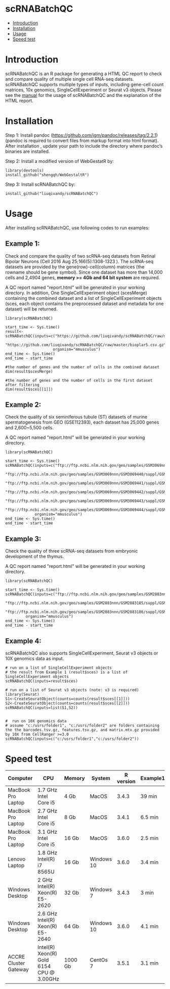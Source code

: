 scRNABatchQC
==========
* [Introduction](#introduction)
* [Installation](#installation)
* [Usage](#example)
* [Speed test](#speed)
<a name="introduction"/>

# Introduction

scRNABatchQC is an R package for generating a HTML QC report to check and compare quality of multiple single cell RNA-seq datasets. scRNABatchQC supports multiple types of inputs, including gene-cell count matrices, 10x genomics, SingleCellExperiment or Seurat v3 objects. Please see the [manual](http://htmlpreview.github.io/?https://github.com/liuqivandy/scRNABatchQC/blob/master/scRNABatchQC_manual.html) for the usage of scRNABatchQC and the explanation of the HTML report.

<a name="installation"/>

# Installation

Step 1:  Install pandoc (https://github.com/jgm/pandoc/releases/tag/2.2.1) (pandoc is required to convert files from markup format into html format). After installation , update your path to include the directory where pandoc’s binaries are installed. 

Step 2: Install a modified version of WebGestatR by:

	library(devtools)
	install_github("shengqh/WebGestaltR")

Step 3: Install scRNABatchQC by:

	install_github("liuqivandy/scRNABatchQC")
  
<a name="example"/>

# Usage

After installing scRNABatchQC, use following codes to run examples:

## Example 1:

Check and compare the quality of two scRNA-seq datasets from Retinal Bipolar Neurons (Cell 2016 Aug 25;166(5):1308-1323 ). The scRNA-seq datasets are provided by the gene(row)-cell(column) matrices (the rowname should be gene symbol). Since one dataset has more than 14,000 cells and 2,4904 genes,  **memory >= 4Gb and 64 bit system** are required. 

A QC report named "report.html" will be generated in your working directory. In addition, One SingleCellExperiment object (scesMerge) containing the combined dataset and a list of SingleCellExperiment objects (sces, each object contains the preprocessed dataset and metadata for one dataset) will be returned.

```
library(scRNABatchQC)
	
start_time <- Sys.time()
result<-scRNABatchQC(inputs=c("https://github.com/liuqivandy/scRNABatchQC/raw/master/bioplar1.csv.gz", 
	                          "https://github.com/liuqivandy/scRNABatchQC/raw/master/bioplar5.csv.gz"),
                     organism="mmusculus")
end_time <- Sys.time()
end_time - start_time

#the number of genes and the number of cells in the combined dataset
dim(result$scesMerge)
	
#the number of genes and the number of cells in the first dataset after filtering
dim(result$sces[[1]])

```

## Example 2:

Check the quality of six seminiferous tubule (ST) datasets of murine spermatogenesis from GEO (GSE112393), each dataset has 25,000 genes and 2,600~5,500 cells. 

A QC report named "report.html" will be generated in your working directory.

```
library(scRNABatchQC)
	
start_time <- Sys.time()
scRNABatchQC(inputs=c("ftp://ftp.ncbi.nlm.nih.gov/geo/samples/GSM3069nnn/GSM3069439/suppl/GSM3069439_ST1_DGE.txt.gz", 
                          "ftp://ftp.ncbi.nlm.nih.gov/geo/samples/GSM3069nnn/GSM3069440/suppl/GSM3069440_ST2_DGE.txt.gz", 
                          "ftp://ftp.ncbi.nlm.nih.gov/geo/samples/GSM3069nnn/GSM3069441/suppl/GSM3069441_ST3_DGE.txt.gz",
                          "ftp://ftp.ncbi.nlm.nih.gov/geo/samples/GSM3069nnn/GSM3069442/suppl/GSM3069442_ST4_DGE.txt.gz",
                          "ftp://ftp.ncbi.nlm.nih.gov/geo/samples/GSM3069nnn/GSM3069443/suppl/GSM3069443_ST5_DGE.txt.gz",
                          "ftp://ftp.ncbi.nlm.nih.gov/geo/samples/GSM3069nnn/GSM3069444/suppl/GSM3069444_ST6_DGE.txt.gz"),
             organism="mmusculus")
end_time <- Sys.time()
end_time - start_time
```

## Example 3:
	
Check the quality of three scRNA-seq datasets from embryonic development of the thymus. 

A QC report named "report.html" will be generated in your working directory.
	
```
library(scRNABatchQC)
	
start_time <- Sys.time()
scRNABatchQC(inputs=c("ftp://ftp.ncbi.nlm.nih.gov/geo/samples/GSM2883nnn/GSM2883184/suppl/GSM2883184_E12_5_wholeThy_venus_1.dge.txt.gz",
                          "ftp://ftp.ncbi.nlm.nih.gov/geo/samples/GSM2883nnn/GSM2883185/suppl/GSM2883185_E12_5_wholeThy_venus_2.dge.txt.gz",
			  "ftp://ftp.ncbi.nlm.nih.gov/geo/samples/GSM2883nnn/GSM2883186/suppl/GSM2883186_E12_5_wholeThy_venus_3.dge.txt.gz"),
	     organism="mmusculus")
end_time <- Sys.time()
end_time - start_time
```
## Example 4:

scRNABatchQC also supports SingleCellExperiment, Seurat v3 objects or 10X genomics data as input.

```
# run on a list of SingleCellExperiment objects
# the result from Example 1 (result$sces) is a list of SingleCellExperiment objects
scRNABatchQC(inputs=result$sces)

# run on a list of Seurat v3 objects (note: v3 is required)
library(Seurat) 
S1<-CreateSeuratObject(counts=counts(result$sces[[1]]))
S2<-CreateSeuratObject(counts=counts(result$sces[[2]]))
scRNABatchQC(inputs=list(S1,S2))


#  run on 10X genomics data 
# assume "c:/usrs/folder1", "c:/usrs/folder2" are folders containing the the barcodes.tsv.gz, features.tsv.gz, and matrix.mtx.gz provided by 10X from CellRanger >=3.0
scRNABatchQC(inputs=c("c:/usrs/folder1","c:/usrs/folder2"))

```

<a name="speed"/>

# Speed test

|Computer|CPU|Memory|System|R version|Example1|Example2|Example3|
|---|---|---|---|---|---|---|---|
|MacBook Pro Laptop|1.7 GHz Intel Core i5|4 Gb|MacOS|3.4.3|39 min |13 min|3 min|
|MacBook Pro Laptop|2.7 GHz Intel Core i5|8 Gb|MacOS|3.4.1|6.5 min|12.5 min|1.1 min|
|MacBook Pro Laptop|3.1 GHz Intel Core i5|16 Gb|MacOS|3.6.0|2.5 min|3.6 min|41 sec|
|Lenovo Laptop|1.8 GHz Intel(R) i7 8565U|16 Gb|Windows 10|3.6.0|3.4 min|5.1 min| 1.1 min|
|Windows Desktop|2 GHz Intel(R) Xeon(R) E5-2620|32 Gb|Windows 7|3.4.3|3 min|5 min| 1 min|
|Windows Desktop|2.6 GHz Intel(R) Xeon(R) E5-2640|64 Gb|Windows 10|3.6.0|4.1 min|6 min| 1.3 min|
|ACCRE Cluster Gateway|Intel(R) Xeon(R) Gold 6154 CPU @ 3.00GHz|1000 Gb|CentOs 7|3.5.1|3.1 min|5.2 min| 28.6 sec|

